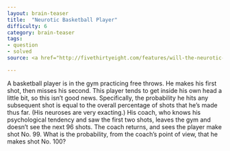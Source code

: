 ```yaml
---
layout: brain-teaser
title:  "Neurotic Basketball Player"
difficulty: 6
category: brain-teaser
tags:
- question
- solved
source: <a href="http://fivethirtyeight.com/features/will-the-neurotic-basketball-player-make-his-next-free-throw/">The Riddler</a>

---
```


A basketball player is in the gym practicing free throws. He makes his first shot, then misses his second. This player tends to get inside his own head a little bit, so this isn’t good news. Specifically, the probability he hits any subsequent shot is equal to the overall percentage of shots that he’s made thus far. (His neuroses are very exacting.) His coach, who knows his psychological tendency and saw the first two shots, leaves the gym and doesn’t see the next 96 shots. The coach returns, and sees the player make shot No. 99. What is the probability, from the coach’s point of view, that he makes shot No. 100?



